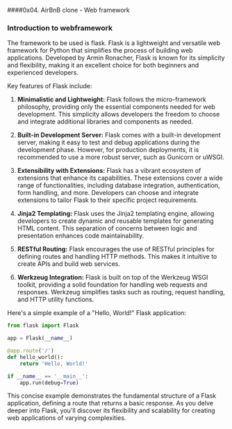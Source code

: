 ####0x04. AirBnB clone - Web framework
### Introduction to webframework
The framework to be used is flask.
Flask is a lightweight and versatile web framework for Python that simplifies the process of building web applications. Developed by Armin Ronacher, Flask is known for its simplicity and flexibility, making it an excellent choice for both beginners and experienced developers.

Key features of Flask include:

1. **Minimalistic and Lightweight:** Flask follows the micro-framework philosophy, providing only the essential components needed for web development. This simplicity allows developers the freedom to choose and integrate additional libraries and components as needed.

2. **Built-in Development Server:** Flask comes with a built-in development server, making it easy to test and debug applications during the development phase. However, for production deployments, it is recommended to use a more robust server, such as Gunicorn or uWSGI.

3. **Extensibility with Extensions:** Flask has a vibrant ecosystem of extensions that enhance its capabilities. These extensions cover a wide range of functionalities, including database integration, authentication, form handling, and more. Developers can choose and integrate extensions to tailor Flask to their specific project requirements.

4. **Jinja2 Templating:** Flask uses the Jinja2 templating engine, allowing developers to create dynamic and reusable templates for generating HTML content. This separation of concerns between logic and presentation enhances code maintainability.

5. **RESTful Routing:** Flask encourages the use of RESTful principles for defining routes and handling HTTP methods. This makes it intuitive to create APIs and build web services.

6. **Werkzeug Integration:** Flask is built on top of the Werkzeug WSGI toolkit, providing a solid foundation for handling web requests and responses. Werkzeug simplifies tasks such as routing, request handling, and HTTP utility functions.

Here's a simple example of a "Hello, World!" Flask application:

```python
from flask import Flask

app = Flask(__name__)

@app.route('/')
def hello_world():
    return 'Hello, World!'

if __name__ == '__main__':
    app.run(debug=True)
```

This concise example demonstrates the fundamental structure of a Flask application, defining a route that returns a basic response. As you delve deeper into Flask, you'll discover its flexibility and scalability for creating web applications of varying complexities.
